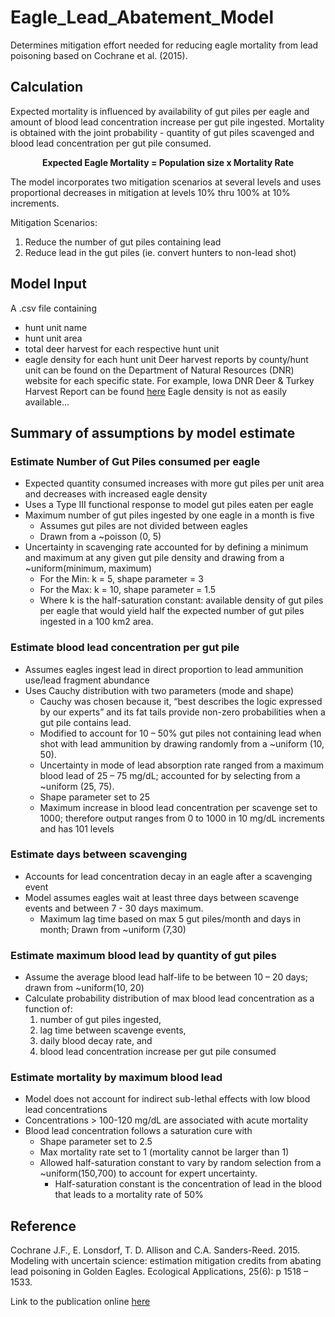 # Eagle_Lead_Abatement_Model
Determines mitigation effort needed for reducing eagle mortality from lead poisoning based on Cochrane et al. (2015).

## Calculation
Expected mortality is influenced by availability of gut piles per eagle and amount of blood lead concentration 
increase per gut pile ingested. Mortality is obtained with the joint probability - quantity of gut piles scavenged and blood 
lead concentration per gut pile consumed.

<p align="center">
	<b> Expected Eagle Mortality = Population size x Mortality Rate </b>
</p>

The model incorporates two mitigation scenarios at several levels and uses proportional decreases in mitigation at levels 10% thru 100% at 10% increments.

Mitigation Scenarios:
1)	Reduce the number of gut piles containing lead
2)	Reduce lead in the gut piles (ie. convert hunters to non-lead shot)

## Model Input
A .csv file containing 
- hunt unit name
- hunt unit area
- total deer harvest for each respective hunt unit
- eagle density for each hunt unit
Deer harvest reports by county/hunt unit can be found on the Department of Natural Resources (DNR) website for each specific state.
For example, Iowa DNR Deer & Turkey Harvest Report can be found [here](https://gooutdoorsiowa.com/RealTimeHarvestReport.aspx)
Eagle density is not as easily available...


## Summary of assumptions by model estimate

### Estimate Number of Gut Piles consumed per eagle
- Expected quantity consumed increases with more gut piles per unit area and decreases with increased eagle density
- Uses a Type III functional response to model gut piles eaten per eagle
- Maximum number of gut piles ingested by one eagle in a month is five
  - Assumes gut piles are not divided between eagles
  - Drawn from a ~poisson (0, 5)
- Uncertainty in scavenging rate accounted for by defining a minimum and maximum at any given gut pile density and drawing from a ~uniform(minimum, maximum)
  - For the Min: k = 5, shape parameter = 3
  - For the Max: k = 10, shape parameter = 1.5
  - Where k is the half-saturation constant: available density of gut piles per eagle that would yield half the expected number of gut piles ingested in a 100 km2 area.

### Estimate blood lead concentration per gut pile
- Assumes eagles ingest lead in direct proportion to lead ammunition use/lead fragment abundance
- Uses Cauchy distribution with two parameters (mode and shape)
  - Cauchy was chosen because it, “best describes the logic expressed by our experts” and its fat tails provide non-zero probabilities when a gut pile contains lead.
  - Modified to account for 10 – 50% gut piles not containing lead when shot with lead ammunition by drawing randomly from a ~uniform (10, 50).
  - Uncertainty in mode of lead absorption rate ranged from a maximum blood lead of 25 – 75 mg/dL; accounted for by selecting from a ~uniform (25, 75).
  - Shape parameter set to 25
  - Maximum increase in blood lead concentration per scavenge set to 1000; therefore output ranges from 0 to 1000 in 10 mg/dL increments and has 101 levels 

### Estimate days between scavenging
- Accounts for lead concentration decay in an eagle after a scavenging event
- Model assumes eagles wait at least three days between scavenge events and between 7 - 30 days maximum.
  - Maximum lag time based on max 5 gut piles/month and days in month; Drawn from ~uniform (7,30)

### Estimate maximum blood lead by quantity of gut piles
- Assume the average blood lead half-life to be between 10 – 20 days; drawn from ~uniform(10, 20)
- Calculate probability distribution of max blood lead concentration as a function of:
  1. number of gut piles ingested, 
  2. lag time between scavenge events, 
  3. daily blood decay rate, and 
  4. blood lead concentration increase per gut pile consumed

### Estimate mortality by maximum blood lead
- Model does not account for indirect sub-lethal effects with low blood lead concentrations
- Concentrations > 100-120 mg/dL are associated with acute mortality
- Blood lead concentration follows a saturation cure with 
  - Shape parameter set to 2.5
  - Max mortality rate set to 1 (mortality cannot be larger than 1)
  - Allowed half-saturation constant to vary by random selection from a ~uniform(150,700) to account for expert uncertainty.
    - Half-saturation constant is the concentration of lead in the blood that leads to a mortality rate of 50%

## Reference
Cochrane J.F., E. Lonsdorf, T. D. Allison and C.A. Sanders-Reed. 2015. Modeling with 
uncertain science: estimation mitigation credits from abating lead poisoning in Golden 
Eagles. Ecological Applications, 25(6): p 1518 – 1533.

Link to the publication online [here](https://esajournals.onlinelibrary.wiley.com/doi/abs/10.1890/14-0996.1)

